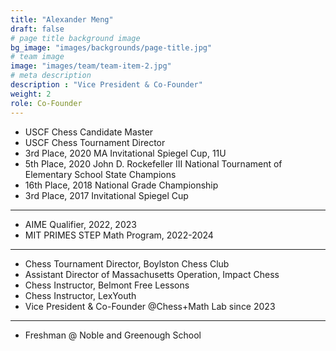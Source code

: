 ```yaml
---
title: "Alexander Meng"
draft: false
# page title background image
bg_image: "images/backgrounds/page-title.jpg"
# team image
image: "images/team/team-item-2.jpg"
# meta description
description : "Vice President & Co-Founder"
weight: 2
role: Co-Founder
---
```

* USCF Chess Candidate Master
* USCF Chess Tournament Director
* 3rd Place, 2020 MA Invitational Spiegel Cup, 11U 
* 5th Place, 2020 John D. Rockefeller III National Tournament of Elementary School State Champions
* 16th Place, 2018 National Grade Championship
* 3rd Place, 2017 Invitational Spiegel Cup  
---
* AIME Qualifier, 2022, 2023
* MIT PRIMES STEP Math Program, 2022-2024
---
* Chess Tournament Director, Boylston Chess Club  
* Assistant Director of Massachusetts Operation, Impact Chess
* Chess Instructor, Belmont Free Lessons
* Chess Instructor, LexYouth
* Vice President & Co-Founder @Chess+Math Lab since 2023
---
* Freshman @ Noble and Greenough School


